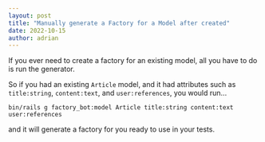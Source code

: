 ```yaml
---
layout: post
title: "Manually generate a Factory for a Model after created"
date: 2022-10-15
author: adrian
---
```


If you ever need to create a factory for an existing model, all you have to do
is run the generator.

So if you had an existing `Article` model, and it had attributes such as
`title:string`, `content:text`, and `user:references`, you would run...

```
bin/rails g factory_bot:model Article title:string content:text user:references
```

and it will generate a factory for you ready to use in your tests.
